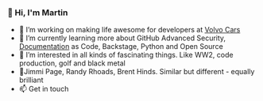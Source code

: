 ### 👋 Hi, I'm Martin 
<!--
**martin-wanerskar/martin-wanerskar** is a ✨ _special_ ✨ repository because its `README.md` (this file) appears on your GitHub profile.
-->

- 🔭 I’m working on making life awesome for developers at [Volvo Cars](https://www.volvocars.com/)
- 🌱 I’m currently learning more about GitHub Advanced Security, [Documentation](https://documentation.divio.com/introduction/) as Code, Backstage, Python and Open Source
- 👀 I’m interested in all kinds of fascinating things. Like WW2, code production, golf and black metal
- 🎸Jimmi Page, Randy Rhoads, Brent Hinds. Similar but different - equally brilliant
- 📫 Get in touch



